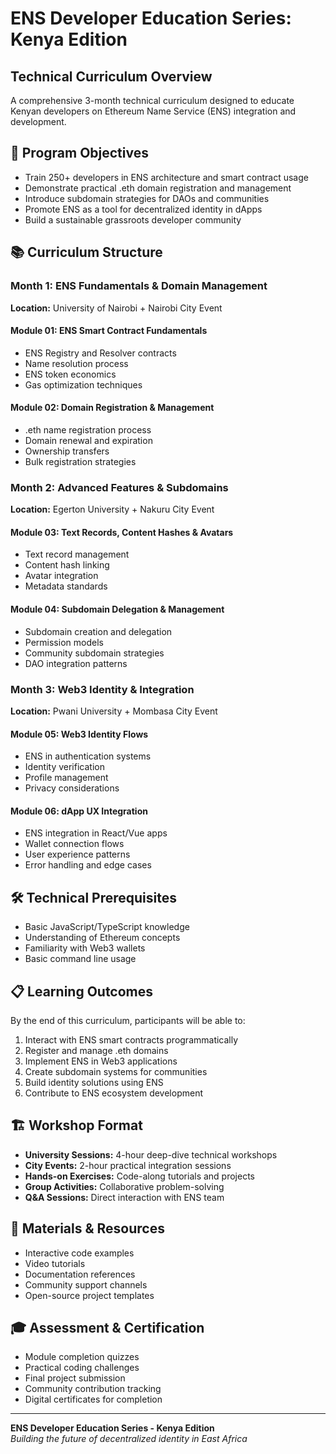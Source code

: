 # ENS Developer Education Series: Kenya Edition
## Technical Curriculum Overview

A comprehensive 3-month technical curriculum designed to educate Kenyan developers on Ethereum Name Service (ENS) integration and development.

## 🎯 Program Objectives
- Train 250+ developers in ENS architecture and smart contract usage
- Demonstrate practical .eth domain registration and management
- Introduce subdomain strategies for DAOs and communities
- Promote ENS as a tool for decentralized identity in dApps
- Build a sustainable grassroots developer community

## 📚 Curriculum Structure

### Month 1: ENS Fundamentals & Domain Management
**Location:** University of Nairobi + Nairobi City Event

#### Module 01: ENS Smart Contract Fundamentals
- ENS Registry and Resolver contracts
- Name resolution process
- ENS token economics
- Gas optimization techniques

#### Module 02: Domain Registration & Management
- .eth name registration process
- Domain renewal and expiration
- Ownership transfers
- Bulk registration strategies

### Month 2: Advanced Features & Subdomains
**Location:** Egerton University + Nakuru City Event

#### Module 03: Text Records, Content Hashes & Avatars
- Text record management
- Content hash linking
- Avatar integration
- Metadata standards

#### Module 04: Subdomain Delegation & Management
- Subdomain creation and delegation
- Permission models
- Community subdomain strategies
- DAO integration patterns

### Month 3: Web3 Identity & Integration
**Location:** Pwani University + Mombasa City Event

#### Module 05: Web3 Identity Flows
- ENS in authentication systems
- Identity verification
- Profile management
- Privacy considerations

#### Module 06: dApp UX Integration
- ENS integration in React/Vue apps
- Wallet connection flows
- User experience patterns
- Error handling and edge cases

## 🛠 Technical Prerequisites
- Basic JavaScript/TypeScript knowledge
- Understanding of Ethereum concepts
- Familiarity with Web3 wallets
- Basic command line usage

## 📋 Learning Outcomes
By the end of this curriculum, participants will be able to:
1. Interact with ENS smart contracts programmatically
2. Register and manage .eth domains
3. Implement ENS in Web3 applications
4. Create subdomain systems for communities
5. Build identity solutions using ENS
6. Contribute to ENS ecosystem development

## 🏗 Workshop Format
- **University Sessions:** 4-hour deep-dive technical workshops
- **City Events:** 2-hour practical integration sessions
- **Hands-on Exercises:** Code-along tutorials and projects
- **Group Activities:** Collaborative problem-solving
- **Q&A Sessions:** Direct interaction with ENS team

## 📖 Materials & Resources
- Interactive code examples
- Video tutorials
- Documentation references
- Community support channels
- Open-source project templates

## 🎓 Assessment & Certification
- Module completion quizzes
- Practical coding challenges
- Final project submission
- Community contribution tracking
- Digital certificates for completion

---
**ENS Developer Education Series - Kenya Edition**  
*Building the future of decentralized identity in East Africa*
